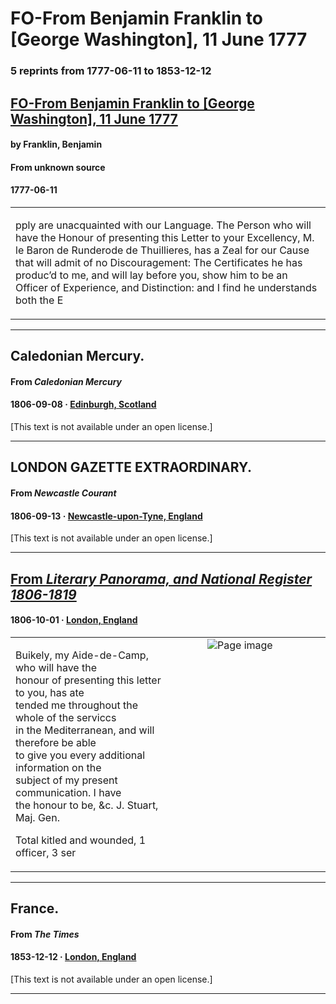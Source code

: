 
# FO-From Benjamin Franklin to [George Washington], 11 June 1777

### 5 reprints from 1777-06-11 to 1853-12-12

## [FO-From Benjamin Franklin to [George Washington], 11 June 1777](https://founders.archives.gov/documents/Franklin/01-24-02-0116)

#### by Franklin, Benjamin

#### From unknown source

#### 1777-06-11

<table style="width: 100%;"><tr><td style="width: 50%">

pply are unacquainted with our Language. The Person who will have the Honour of presenting this Letter to your Excellency, M. le Baron de Runderode de Thuillieres, has a Zeal for our Cause that will admit of no Discouragement: The Certificates he has produc’d to me, and will lay before you, show him to be an Officer of Experience, and Distinction: and I find he understands both the E
</td></tr></table>

---

## Caledonian Mercury.

#### From _Caledonian Mercury_

#### 1806-09-08 &middot; [Edinburgh, Scotland](http://dbpedia.org/resource/Edinburgh)

[This text is not available under an open license.]

---

## LONDON GAZETTE EXTRAORDINARY.

#### From _Newcastle Courant_

#### 1806-09-13 &middot; [Newcastle-upon-Tyne, England](http://dbpedia.org/resource/Newcastle_upon_Tyne)

[This text is not available under an open license.]

---

## [From _Literary Panorama, and National Register 1806-1819_](https://archive.org/details/sim_literary-panorama-and-national-register_1806-10_1/page/n91/mode/1up?view=theater)

#### 1806-10-01 &middot; [London, England](http://dbpedia.org/resource/London)

<table style="width: 100%;"><tr><td style="width: 50%">

  
Buikely, my Aide-de-Camp, who will have the  
honour of presenting this letter to you, has ate  
tended me throughout the whole of the serviccs  
in the Mediterranean, and will therefore be able  
to give you every additional information on the  
subject of my present communication. I have  
the honour to be, &amp;c. J. Stuart, Maj. Gen.  
  
Total kitled and wounded, 1 officer, 3 ser
</td><td style="width: 50%; max-height: 75%; margin: auto; display: block;">
<img alt="Page image" src="https://iiif.archive.org/iiif/sim_literary-panorama-and-national-register_1806-10_1&#0036;91/pct:56.881533,28.771097,34.668990,8.201477/600,/0/default.jpg"/>
</td>
</tr></table>

---

## France.

#### From _The Times_

#### 1853-12-12 &middot; [London, England](http://dbpedia.org/resource/London)

[This text is not available under an open license.]

---

